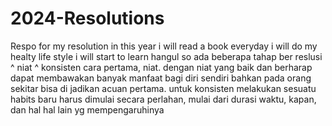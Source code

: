 # 2024-Resolutions
Respo for my resolution in this year
i will read a book everyday
i will do my healty life style
i will start to learn hangul
so ada beberapa tahap ber reslusi
^ niat
^ konsisten
cara pertama, niat. dengan niat yang baik dan berharap dapat membawakan banyak manfaat bagi diri sendiri bahkan pada orang sekitar bisa di jadikan acuan pertama.
untuk konsisten melakukan sesuatu habits baru harus dimulai secara perlahan, mulai dari durasi waktu, kapan, dan hal hal lain yg mempengaruhinya

